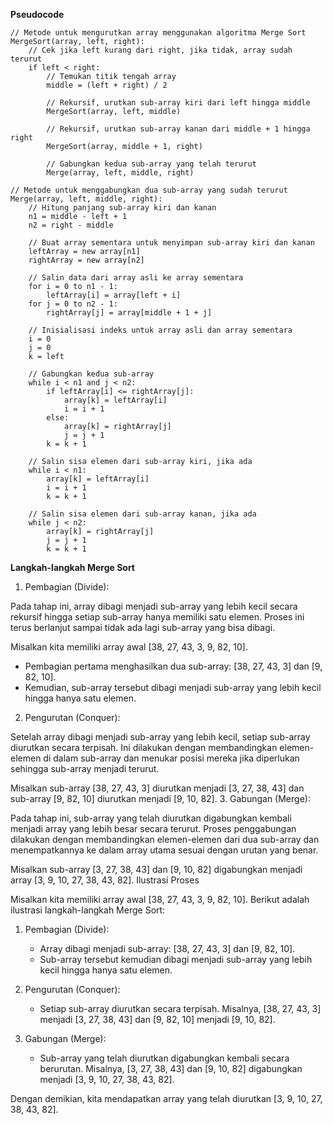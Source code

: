 **Pseudocode**

~~~
// Metode untuk mengurutkan array menggunakan algoritma Merge Sort
MergeSort(array, left, right):
    // Cek jika left kurang dari right, jika tidak, array sudah terurut
    if left < right:
        // Temukan titik tengah array
        middle = (left + right) / 2
        
        // Rekursif, urutkan sub-array kiri dari left hingga middle
        MergeSort(array, left, middle)
        
        // Rekursif, urutkan sub-array kanan dari middle + 1 hingga right
        MergeSort(array, middle + 1, right)
        
        // Gabungkan kedua sub-array yang telah terurut
        Merge(array, left, middle, right)

// Metode untuk menggabungkan dua sub-array yang sudah terurut
Merge(array, left, middle, right):
    // Hitung panjang sub-array kiri dan kanan
    n1 = middle - left + 1
    n2 = right - middle
    
    // Buat array sementara untuk menyimpan sub-array kiri dan kanan
    leftArray = new array[n1]
    rightArray = new array[n2]
    
    // Salin data dari array asli ke array sementara
    for i = 0 to n1 - 1:
        leftArray[i] = array[left + i]
    for j = 0 to n2 - 1:
        rightArray[j] = array[middle + 1 + j]
    
    // Inisialisasi indeks untuk array asli dan array sementara
    i = 0
    j = 0
    k = left
    
    // Gabungkan kedua sub-array
    while i < n1 and j < n2:
        if leftArray[i] <= rightArray[j]:
            array[k] = leftArray[i]
            i = i + 1
        else:
            array[k] = rightArray[j]
            j = j + 1
        k = k + 1
    
    // Salin sisa elemen dari sub-array kiri, jika ada
    while i < n1:
        array[k] = leftArray[i]
        i = i + 1
        k = k + 1
    
    // Salin sisa elemen dari sub-array kanan, jika ada
    while j < n2:
        array[k] = rightArray[j]
        j = j + 1
        k = k + 1
~~~

**Langkah-langkah Merge Sort**

1. Pembagian (Divide):

Pada tahap ini, array dibagi menjadi sub-array yang lebih kecil secara rekursif hingga setiap sub-array hanya memiliki satu elemen. Proses ini terus berlanjut sampai tidak ada lagi sub-array yang bisa dibagi.

Misalkan kita memiliki array awal [38, 27, 43, 3, 9, 82, 10].

- Pembagian pertama menghasilkan dua sub-array: [38, 27, 43, 3] dan [9, 82, 10].
- Kemudian, sub-array tersebut dibagi menjadi sub-array yang lebih kecil hingga hanya satu elemen.

2. Pengurutan (Conquer):

Setelah array dibagi menjadi sub-array yang lebih kecil, setiap sub-array diurutkan secara terpisah. Ini dilakukan dengan membandingkan elemen-elemen di dalam sub-array dan menukar posisi mereka jika diperlukan sehingga sub-array menjadi terurut.

Misalkan sub-array [38, 27, 43, 3] diurutkan menjadi [3, 27, 38, 43] dan sub-array [9, 82, 10] diurutkan menjadi [9, 10, 82].
3. Gabungan (Merge):

Pada tahap ini, sub-array yang telah diurutkan digabungkan kembali menjadi array yang lebih besar secara terurut. Proses penggabungan dilakukan dengan membandingkan elemen-elemen dari dua sub-array dan menempatkannya ke dalam array utama sesuai dengan urutan yang benar.

Misalkan sub-array [3, 27, 38, 43] dan [9, 10, 82] digabungkan menjadi array [3, 9, 10, 27, 38, 43, 82].
Ilustrasi Proses

Misalkan kita memiliki array awal [38, 27, 43, 3, 9, 82, 10]. Berikut adalah ilustrasi langkah-langkah Merge Sort:

  1. Pembagian (Divide):
     - Array dibagi menjadi sub-array: [38, 27, 43, 3] dan [9, 82, 10].
     - Sub-array tersebut kemudian dibagi menjadi sub-array yang lebih kecil hingga hanya satu elemen.

  2. Pengurutan (Conquer):
     - Setiap sub-array diurutkan secara terpisah. Misalnya, [38, 27, 43, 3] menjadi [3, 27, 38, 43] dan [9, 82, 10] menjadi [9, 10, 82].

  3. Gabungan (Merge):
     - Sub-array yang telah diurutkan digabungkan kembali secara berurutan. Misalnya, [3, 27, 38, 43] dan [9, 10, 82] digabungkan menjadi [3, 9, 10, 27, 38, 43, 82].

Dengan demikian, kita mendapatkan array yang telah diurutkan [3, 9, 10, 27, 38, 43, 82].